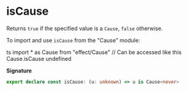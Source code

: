 # isCause

Returns `true` if the specified value is a `Cause`, `false` otherwise.

To import and use `isCause` from the "Cause" module:

ts
import \* as Cause from "effect/Cause"
// Can be accessed like this
Cause.isCause
undefined

**Signature**

```ts
export declare const isCause: (u: unknown) => u is Cause<never>
```
